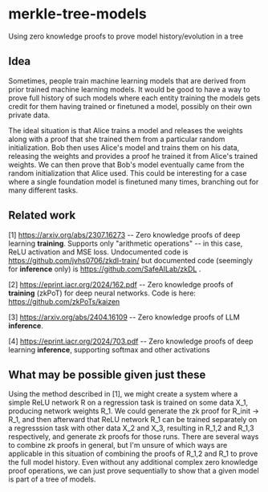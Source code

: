 # merkle-tree-models
Using zero knowledge proofs to prove model history/evolution in a tree

## Idea
Sometimes, people train machine learning models that are derived from prior trained machine learning models. It would be good to have a way to prove full history of such models where each entity training the models gets credit for them having trained or finetuned a model, possibly on their own private data.

The ideal situation is that Alice trains a model and releases the weights along with a proof that she trained them from a particular random initialization. Bob then uses Alice's model and trains them on his data, releasing the weights and provides a proof he trained it from Alice's trained weights. We can then prove that Bob's model eventually came from the random initialization that Alice used. This could be interesting for a case where a single foundation model is finetuned many times, branching out for many different tasks.

## Related work
[1] https://arxiv.org/abs/2307.16273 -- Zero knowledge proofs of deep learning **training**. Supports only "arithmetic operations" -- in this case, ReLU activation and MSE loss. Undocumented code is https://github.com/jvhs0706/zkdl-train/ but documented code (seemingly for **inference** only) is https://github.com/SafeAILab/zkDL .

[2] https://eprint.iacr.org/2024/162.pdf -- Zero knowledge proofs of **training** (zkPoT) for deep neural networks. Code is here: https://github.com/zkPoTs/kaizen

[3] https://arxiv.org/abs/2404.16109 -- Zero knowledge proofs of LLM **inference**.

[4] https://eprint.iacr.org/2024/703.pdf -- Zero knowledge proofs of deep learning **inference**, supporting softmax and other activations

## What may be possible given just these
Using the method described in [1], we might create a system where a simple ReLU network R on a regression task is trained on some data X_1, producing network weights R_1. We could generate the zk proof for R_init -> R_1, and then afterward that ReLU network R_1 can be trained separately on a regresssion task with other data X_2 and X_3, resulting in R_1,2 and R_1,3 respectively, and generate zk proofs for those runs. There are several ways to combine zk proofs in general, but I'm unsure of which ways are applicable in this situation of combining the proofs of R_1,2 and R_1 to prove the full model history. Even without any additional complex zero knowledge proof operations, we can just prove sequentially to show that a given model is part of a tree of models.
